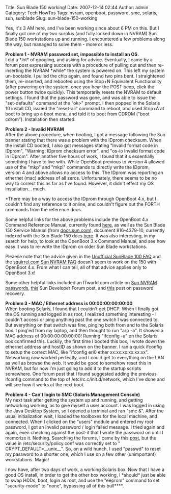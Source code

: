 Title: Sun Blade 150 working!
Date: 2007-12-14 02:44
Author: admin
Category: Tech HowTos
Tags: nvram, openboot, password, smc, solaris, sun, sunblade
Slug: sun-blade-150-working

Yes, it's 3 AM here, and I've been working since about 6 PM on this. But
I finally got one of my two surplus (and fully locked down in NVRAM) Sun
Blade 150 workstations up and running. I encountered a few problems
along the way, but managed to solve them - more or less.

<span style="font-weight: bold;">Problem 1 - NVRAM password set,
impossible to install an OS.</span>  
I did a \*lot\* of googling, and asking for advice. Eventually, I came
by a forum post expressing success with a procedure of pulling out and
then re-inserting the NVRAM \*while\* the system is powered on. This
left my system un-bootable. I pulled the chip again, and found two pins
bent. I straightened them, re-inserted, and rebooted using the Stop+N
Equivalent Functionality (after powering on the system, once you hear
the POST beep, click the power button twice quickly). This temporarily
resets the NVRAM to default settings. I found that the password was
gone, and was able to issue the "set-defaults" command at the "ok\>"
prompt. I then popped in the Solaris 10 install CD, issued the
"reset-all" command to reboot, and used Stop+A at boot to bring up a
boot menu, and told it to boot from CDROM ("boot cdrom"). Installation
then started.

<span style="font-weight: bold;">Problem 2 - Invalid NVRAM</span>  
After the above procedure, when booting, I got a message following the
Sun banner stating that there was a problem with the IDprom checksum.
When the install CD booted, I also got messages stating "Invalid format
code in IDprom", "Warning: IDprom checksum error", and "os-io Invalid
format code in IDprom". After another five hours of work, I found that
it's essentially something I have to live with. While OpenBoot previous
to version 4 allowed use of the "mkp" and "mkpl" commands to directly
write the IDprom, version 4 and above allows no access to this. The
IDprom was reporting an ethernet (mac) address of all zeros.
Unfortunately, there seems to be no way to correct this as far as I've
found. However, it didn't effect my OS installation... much.

\*There may be a way to access the IDprom through OpenBoot 4.x, but I
couldn't find any reference to it online, and couldn't figure out the
FORTH commands from the reference docs.

Some helpful links for the above problems include the OpenBoot 4.x
Command Reference Manual, currently found [here][], as well as the Sun
Blade 150 Service Manual (from [docs.sun.com][]), document 816-4379-10,
currently indexed with the Sun Blade 150 docs [here][1]. It was also
interesting, in my search for help, to look at the OpenBoot 3.x Command
Manual, and see how easy it was to re-write the IDprom on older Sun
Blade workstations.

Pleaese note that the advice given in the [Unofficial SunBlade 100
FAQ][] and the [squirrel.com Sun NVRAM FAQ][] doesn't seem to work on
the 150 with OpenBoot 4.x. From what I can tell, all of that advice
applies only to OpenBoot 3.x!

Some other helpful links included an ITworld.com article on [Sun NVRAM
passwords][], [this][] Sun Developer Forum post, and [this][] post on
password recovery.

<span style="font-weight: bold;">Problem 3 - MAC / Ethernet address is
00:00:00:00:00:00</span>  
When booting Solaris, I found that I couldn't get DHCP. When I finally
got the OS running and logged in as root, I realized something
interesting - I couldn't access or ping anything past the one switch I
was connected to. But everything on that switch was fine, pinging both
from and to the Solaris box. I ping'ed from my laptop, and then thought
to run "arp -a". It showed a MAC address of 00:00:00:00:00:00! Running
"ifconfig -a" on the Solaris box confirmed this. Luckily, the first time
I booted this box, I wrote down the ethernet address and hostID as shown
on the banner. I ran a quick ifconfig to setup the correct MAC, like
"ifconfig eri0 ether xx:xx:xx:xx:xx:xx". Networking now worked
perfectly, and I could get to everything on the LAN as well as browse
the web. It would be good to somehow reset this in NVRAM, but for now
I'm just going to add it to the startup scripts somewhere. One forum
post that I found suggested adding the previous ifconfig command to the
top of /etc/rc.c/init.d/network, which I've done and will see how it
works at the next boot.

<span style="font-weight: bold;">Problem 4 - Can't login to SMC (Solaris
Management Console)</span>  
My next task after getting the system up and running, and getting
networking working, as to give myself a user account. I was logged in
using the Java Desktop System, so I opened a terminal and ran "smc &".
After the usual initialization wait, I loaded the toolboxes for the
local machine, and connected. When I clicked on the "users" module and
entered my root password, I got an invalid password / login failed
message. I tried again and again, even checking against the post-it that
I wrote the password on until I memorize it. Nothing. Searching the
forums, I came by this [post][], but the value in
/etc/security/policy.conf was correctly set to "
CRYPT\_DEFAULT=\_\_unix\_\_". So, on a wild hunch, I used "passwd" to
reset my password to a shorter one, which I use on a few other
(unimportant) workstations. Magic!

I now have, after two days of work, a working Solaris box. Now that I
have a good OS install, in order to get the other box working, I
\*should\* just be able to swap HDDs, boot, login as root, and use the
"eeprom" command to set "security-mode" to "none", bypassing all of this
bull\*\*\*\*.

  [here]: http://dlc.sun.com/pdf/816-1177-10/816-1177-10.pdf
  [docs.sun.com]: http://docs.sun.com/
  [1]: http://docs.sun.com/app/docs/coll/sb150
  [Unofficial SunBlade 100 FAQ]: http://040.digital-bless.com/texts/Unofficial_Sun_Blade_100_FAQ.htm
  [squirrel.com Sun NVRAM FAQ]: http://www.squirrel.com/sun-nvram-hostid.faq.html
  [Sun NVRAM passwords]: http://open.itworld.com/5040/nlsunixfirmware070111/page_1.html
  [this]: http://forum.java.sun.com/thread.jspa?threadID=5093819&messageID=9329080
  [post]: http://forum.java.sun.com/thread.jspa?threadID=5104081&messageID=9354742

